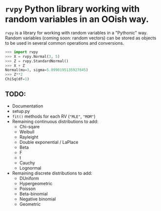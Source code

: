 # `rvpy` Python library working with random variables in an OOish way.

`rvpy` is a library for working with random variables in a "Pythonic" way.
Random variables (coming soon: random vectors) can be stored as objects to be
used in several common operations and conversions.

```python
>>> import rvpy
>>> X = rvpy.Normal(3, 5)
>>> Z = rvpy.StandardNormal()
>>> X + Z
Normal(mu=3, sigma=5.0990195135927845)
>>> Z**2
ChiSq(df=1)
```

## TODO:
* Documentation
* setup.py
* `fit()` methods for each RV (`"MLE"`, `"MOM"`)
* Remaining continuous distributions to add:
    - Chi-sqare
    - Weibull
    - Rayleight
    - Double exponential / LaPlace
    - Beta
    - F
    - t
    - Cauchy
    - Lognormal
* Remaining discrete distributions to add:
    - DUniform
    - Hypergeometric
    - Poisson
    - Beta-binomial
    - Negative binomial
    - Geometric


